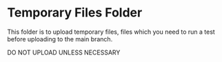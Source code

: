 <h1>Temporary Files Folder</h1>
<p>This folder is to upload temporary files, files which you need to run a test before uploading to the main branch.</p>
<p>DO NOT UPLOAD UNLESS NECESSARY</p>
